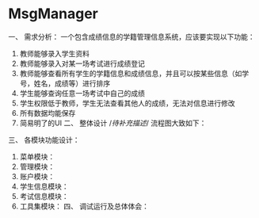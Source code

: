 # MsgManager

一、	需求分析：
一个包含成绩信息的学籍管理信息系统，应该要实现以下功能：
1.	教师能够录入学生资料
2.	教师能够录入对某一场考试进行成绩登记
3.	教师能够查看所有学生的学籍信息和成绩信息，并且可以按某些信息（如学号，姓名，成绩等）进行排序
4.	学生能够查询任意一场考试中自己的成绩
5.	学生权限低于教师，学生无法查看其他人的成绩，无法对信息进行修改
6.	所有数据均能保存
7.	简易明了的UI
二、	整体设计
/*待补充描述*/
流程图大致如下：

 
三、	各模块功能设计：
1.	菜单模块：
2.	管理模块：
3.	账户模块：
4.	学生信息模块：
5.	考试信息模块：
6.	工具集模块：
四、	调试运行及总体体会：


